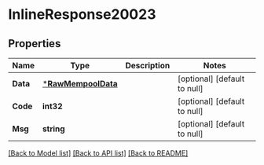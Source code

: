 # InlineResponse20023

## Properties
Name | Type | Description | Notes
------------ | ------------- | ------------- | -------------
**Data** | [***RawMempoolData**](RawMempoolData.md) |  | [optional] [default to null]
**Code** | **int32** |  | [optional] [default to null]
**Msg** | **string** |  | [optional] [default to null]

[[Back to Model list]](../README.md#documentation-for-models) [[Back to API list]](../README.md#documentation-for-api-endpoints) [[Back to README]](../README.md)

